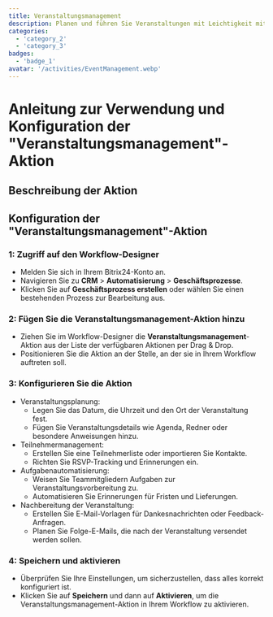 ```yaml
---
title: Veranstaltungsmanagement
description: Planen und führen Sie Veranstaltungen mit Leichtigkeit mithilfe dedizierter Tools durch.
categories: 
  - 'category_2'
  - 'category_3'
badges: 
  - 'badge_1'
avatar: '/activities/EventManagement.webp'
---
```

# Anleitung zur Verwendung und Konfiguration der "Veranstaltungsmanagement"-Aktion

## Beschreibung der Aktion

## **Konfiguration der "Veranstaltungsmanagement"-Aktion**

### 1: Zugriff auf den Workflow-Designer
- Melden Sie sich in Ihrem Bitrix24-Konto an.
- Navigieren Sie zu **CRM** > **Automatisierung** > **Geschäftsprozesse**.
- Klicken Sie auf **Geschäftsprozess erstellen** oder wählen Sie einen bestehenden Prozess zur Bearbeitung aus.

### 2: Fügen Sie die Veranstaltungsmanagement-Aktion hinzu
- Ziehen Sie im Workflow-Designer die **Veranstaltungsmanagement**-Aktion aus der Liste der verfügbaren Aktionen per Drag & Drop.
- Positionieren Sie die Aktion an der Stelle, an der sie in Ihrem Workflow auftreten soll.

### 3: Konfigurieren Sie die Aktion
- Veranstaltungsplanung:
  - Legen Sie das Datum, die Uhrzeit und den Ort der Veranstaltung fest.
  - Fügen Sie Veranstaltungsdetails wie Agenda, Redner oder besondere Anweisungen hinzu.
- Teilnehmermanagement:
  - Erstellen Sie eine Teilnehmerliste oder importieren Sie Kontakte.
  - Richten Sie RSVP-Tracking und Erinnerungen ein.
- Aufgabenautomatisierung:
  - Weisen Sie Teammitgliedern Aufgaben zur Veranstaltungsvorbereitung zu.
  - Automatisieren Sie Erinnerungen für Fristen und Lieferungen.
- Nachbereitung der Veranstaltung:
  - Erstellen Sie E-Mail-Vorlagen für Dankesnachrichten oder Feedback-Anfragen.
  - Planen Sie Folge-E-Mails, die nach der Veranstaltung versendet werden sollen.

### 4: Speichern und aktivieren
- Überprüfen Sie Ihre Einstellungen, um sicherzustellen, dass alles korrekt konfiguriert ist.
- Klicken Sie auf **Speichern** und dann auf **Aktivieren**, um die Veranstaltungsmanagement-Aktion in Ihrem Workflow zu aktivieren.